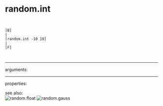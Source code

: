 # random.int

```


[B]
|
[random.int -10 10]
|
[F]

            
```
---
arguments:


---
properties:


see also:<br>
![random.float]("img/object_random.float.png")
![random.gauss]("img/object_random.gauss.png")
